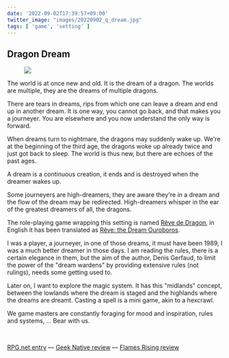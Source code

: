 ```yaml
---
date: '2022-09-02T17:39:57+09:00'
twitter_image: "images/20220902_q_dream.jpg"
tags: [ 'game', 'setting' ]
---
```


## Dragon Dream

<figure class="right largest">
<img src="images/20220902_dream.jpg" loading="lazy" />
<figcaption>
</figcaption>
</figure>

The world is at once new and old. It is the dream of a dragon. The worlds are multiple, they are the dreams of multiple dragons.

There are tears in dreams, rips from which one can leave a dream and end up in another dream. It is one way, you cannot go back, and that makes you a journeyer. You are elsewhere and you now understand the only way is forward.

When dreams turn to nightmare, the dragons may suddenly wake up. We're at the beginning of the third age, the dragons woke up already twice and just got back to sleep. The world is thus new, but there are echoes of the past ages.

A dream is a continuous creation, it ends and is destroyed when the dreamer wakes up.

Some journeyers are high-dreamers, they are aware they're in a dream and the flow of the dream may be redirected. High-dreamers whisper in the ear of the greatest dreamers of all, the dragons.

The role-playing game wrapping this setting is named [Rêve de Dragon](https://en.wikipedia.org/wiki/R%C3%AAve:_the_Dream_Ouroboros), in English it has been translated as [Rêve: the Dream Ouroboros](https://www.malcontentgames.com/).

I was a player, a journeyer, in one of those dreams, it must have been 1989, I was a much better dreamer in those days. I am reading the rules, there is a certain elegance in them, but the aim of the author, Denis Gerfaud, to limit the power of the "dream wardens" by providing extensive rules (not rulings), needs some getting used to.

Later on, I want to explore the magic system. It has this "midlands" concept, between the lowlands where the dream is staged and the highlands where the dreams are dreamt. Casting a spell is a mini game, akin to a hexcrawl.

We game masters are constantly foraging for mood and inspiration, rules and systems, ... Bear with us.

&nbsp;

[RPG.net entry](https://index.rpg.net/display-entry.phtml?mainid=2752) — [Geek Native review](https://www.geeknative.com/3789/rpg-previews-reve-the-dream-ouroboros-echoes-13/) — [Flames Rising review](https://www.flamesrising.com/reve-dream-ouroboros-review/)

<!-- 18 7 -->


